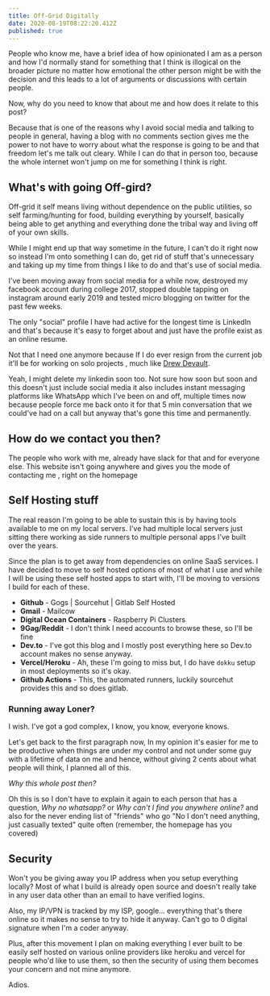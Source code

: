 ```yaml
---
title: Off-Grid Digitally
date: 2020-08-19T08:22:20.412Z
published: true
---
```


People who know me, have a brief idea of how opinionated I am as a person and
how I'd normally stand for something that I think is illogical on the broader
picture no matter how emotional the other person might be with the decision and
this leads to a lot of arguments or discussions with certain people.

Now, why do you need to know that about me and how does it relate to this post?

Because that is one of the reasons why I avoid social media and talking to
people in general, having a blog with no comments section gives me the power to
not have to worry about what the response is going to be and that freedom let's
me talk out cleary. While I can do that in person too, because the whole
internet won't jump on me for something I think is right.

## What's with going Off-gird?

Off-grid it self means living without dependence on the public utilities, so
self farming/hunting for food, building everything by yourself, basically being
able to get anything and everything done the tribal way and living off of your
own skills.

While I might end up that way sometime in the future, I can't do it right now so
instead I'm onto something I can do, get rid of stuff that's unnecessary and
taking up my time from things I like to do and that's use of social media.

I've been moving away from social media for a while now, destroyed my facebook
account during college 2017, stopped double tapping on instagram around early
2019 and tested micro blogging on twitter for the past few weeks.

The only "social" profile I have had active for the longest time is LinkedIn and
that's because it's easy to forget about and just have the profile exist as an
online resume.

Not that I need one anymore because If I do ever resign from the current job
it'll be for working on solo projects , much like
[Drew Devault](http://drewdevault.com/).

Yeah, I might delete my linkedin soon too. Not sure how soon but soon and this
doesn't just include social media it also includes instant messaging platforms
like WhatsApp which I've been on and off, multiple times now because people
force me back onto it for that 5 min conversation that we could've had on a call
but anyway that's gone this time and permanently.

## How do we contact you then?

The people who work with me, already have slack for that and for everyone else.
This website isn't going anywhere and gives you the mode of contacting me ,
right on the homepage

## Self Hosting stuff

The real reason I'm going to be able to sustain this is by having tools
available to me on my local servers. I've had multiple local servers just
sitting there working as side runners to multiple personal apps I've built over
the years.

Since the plan is to get away from dependencies on online SaaS services. I have
decided to move to self hosted options of most of what I use and while I will be
using these self hosted apps to start with, I'll be moving to versions I build
for each of these.

- **Github** - Gogs | Sourcehut | Gitlab Self Hosted
- **Gmail** - Mailcow
- **Digital Ocean Containers** - Raspberry Pi Clusters
- **9Gag/Reddit** - I don't think I need accounts to browse these, so I'll be
  fine
- **Dev.to** - I've got this blog and I mostly post everything here so Dev.to
  account makes no sense anyway.
- **Vercel/Heroku** - Ah, these I'm going to miss but, I do have `dokku` setup
  in most deployments so it's okay.
- **Github Actions** - This, the automated runners, luckily sourcehut provides
  this and so does gitlab.

### Running away Loner?

I wish. I've got a god complex, I know, you know, everyone knows.

Let's get back to the first paragraph now, In my opinion it's easier for me to
be productive when things are under my control and not under some guy with a
lifetime of data on me and hence, without giving 2 cents about what people will
think, I planned all of this.

_Why this whole post then?_

Oh this is so I don't have to explain it again to each person that has a
question, _Why no whatsapp?_ or _Why can't I find you anywhere online?_ and also
for the never ending list of "friends" who go "No I don't need anything, just
casually texted" quite often (remember, the homepage has you covered)

## Security

Won't you be giving away you IP address when you setup everything locally? Most
of what I build is already open source and doesn't really take in any user data
other than an email to have verified logins.

Also, my IP/VPN is tracked by my ISP, google... everything that's there online
so it makes no sense to try to hide it anyway. Can't go to 0 digital signature
when I'm a coder anyway.

Plus, after this movement I plan on making everything I ever built to be easily
self hosted on various online providers like heroku and vercel for people who'd
like to use them, so then the security of using them becomes your concern and
not mine anymore.

Adios.
